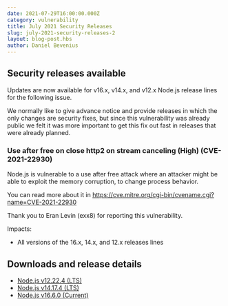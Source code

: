 ```yaml
---
date: 2021-07-29T16:00:00.000Z
category: vulnerability
title: July 2021 Security Releases
slug: july-2021-security-releases-2
layout: blog-post.hbs
author: Daniel Bevenius
---
```


## Security releases available

Updates are now available for v16.x, v14.x, and v12.x Node.js release lines for
the following issue.

We normally like to give advance notice and provide releases in which the only
changes are security fixes, but since this vulnerability was already public we
felt it was more important to get this fix out fast in releases that were
already planned.

### Use after free on close http2 on stream canceling (High) (CVE-2021-22930)

Node.js is vulnerable to a use after free attack where an attacker might
be able to exploit the memory corruption, to change process behavior.

You can read more about it in
https://cve.mitre.org/cgi-bin/cvename.cgi?name=CVE-2021-22930

Thank you to Eran Levin (exx8) for reporting this vulnerability.

Impacts:

- All versions of the 16.x, 14.x, and 12.x releases lines

## Downloads and release details

- [Node.js v12.22.4 (LTS)](https://nodejs.org/en/blog/release/v12.22.4/)
- [Node.js v14.17.4 (LTS)](https://nodejs.org/en/blog/release/v14.17.4/)
- [Node.js v16.6.0 (Current)](https://nodejs.org/en/blog/release/v16.6.0/)
